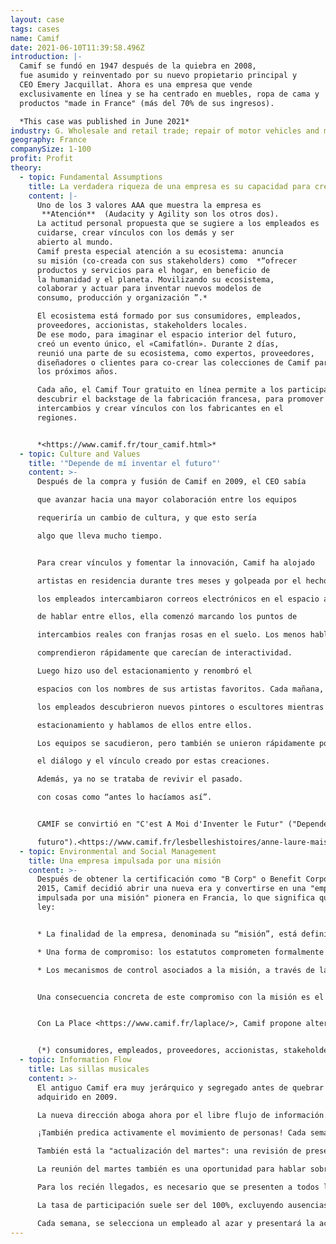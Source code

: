 ```yaml
---
layout: case
tags: cases
name: Camif
date: 2021-06-10T11:39:58.496Z
introduction: |-
  Camif se fundó en 1947 después de la quiebra en 2008,
  fue asumido y reinventado por su nuevo propietario principal y
  CEO Emery Jacquillat. Ahora es una empresa que vende
  exclusivamente en línea y se ha centrado en muebles, ropa de cama y
  productos "made in France" (más del 70% de sus ingresos).

  *This case was published in June 2021*
industry: G. Wholesale and retail trade; repair of motor vehicles and motorcycles
geography: France
companySize: 1-100
profit: Profit
theory:
  - topic: Fundamental Assumptions
    title: La verdadera riqueza de una empresa es su capacidad para crear vínculos
    content: |-
      Uno de los 3 valores AAA que muestra la empresa es
       **Atención**  (Audacity y Agility son los otros dos).
      La actitud personal propuesta que se sugiere a los empleados es
      cuidarse, crear vínculos con los demás y ser
      abierto al mundo.
      Camif presta especial atención a su ecosistema: anuncia
      su misión (co-creada con sus stakeholders) como  *“ofrecer
      productos y servicios para el hogar, en beneficio de
      la humanidad y el planeta. Movilizando su ecosistema,
      colaborar y actuar para inventar nuevos modelos de
      consumo, producción y organización ”.* 

      El ecosistema está formado por sus consumidores, empleados,
      proveedores, accionistas, stakeholders locales.
      De ese modo, para imaginar el espacio interior del futuro,
      creó un evento único, el «Camifatlón». Durante 2 días,
      reunió una parte de su ecosistema, como expertos, proveedores,
      diseñadores o clientes para co-crear las colecciones de Camif para
      los próximos años.

      Cada año, el Camif Tour gratuito en línea permite a los participantes
      descubrir el backstage de la fabricación francesa, para promover
      intercambios y crear vínculos con los fabricantes en el
      regiones.


      *<https://www.camif.fr/tour_camif.html>*
  - topic: Culture and Values
    title: '"Depende de mí inventar el futuro"'
    content: >-
      Después de la compra y fusión de Camif en 2009, el CEO sabía

      que avanzar hacia una mayor colaboración entre los equipos

      requeriría un cambio de cultura, y que esto sería

      algo que lleva mucho tiempo. 


      Para crear vínculos y fomentar la innovación, Camif ha alojado

      artistas en residencia durante tres meses y golpeada por el hecho de que

      los empleados intercambiaron correos electrónicos en el espacio abierto en su lugar

      de hablar entre ellos, ella comenzó marcando los puntos de

      intercambios reales con franjas rosas en el suelo. Los menos habladores

      comprendieron rápidamente que carecían de interactividad.

      Luego hizo uso del estacionamiento y renombró el

      espacios con los nombres de sus artistas favoritos. Cada mañana,

      los empleados descubrieron nuevos pintores o escultores mientras

      estacionamiento y hablamos de ellos entre ellos.

      Los equipos se sacudieron, pero también se unieron rápidamente por

      el diálogo y el vínculo creado por estas creaciones.

      Además, ya no se trataba de revivir el pasado.

      con cosas como “antes lo hacíamos así”.


      CAMIF se convirtió en "C'est A Moi d'Inventer le Futur" ("Depende de mí inventar el

      futuro").<https://www.camif.fr/lesbelleshistoires/anne-laure-maison-une-artiste-en-residence-la-camif.html> *in french*
  - topic: Environmental and Social Management
    title: Una empresa impulsada por una misión
    content: >-
      Después de obtener la certificación como "B Corp" o Benefit Corporation en
      2015, Camif decidió abrir una nueva era y convertirse en una "empresa
      impulsada por una misión" pionera en Francia, lo que significa que por
      ley:


      * La finalidad de la empresa, denominada su “misión”, está definida e inscrita en los estatutos legales.

      * Una forma de compromiso: los estatutos comprometen formalmente a los accionistas, y van acompañados de condiciones que deben cumplirse para derogar o modificar la misión (obteniendo generalmente 2/3 votos de cada clase de acciones).

      * Los mecanismos de control asociados a la misión, a través de la implementación de un sistema de reporte, los derechos de los accionistas y terceros (o grupos de interés *), así como los mecanismos de gobernanza adaptados, acompañan a este ordenamiento jurídico y aseguran su control.


      Una consecuencia concreta de este compromiso con la misión es el boicot al Black Friday. Camif.fr cerró su sitio el 24 de noviembre de 2017 por primera vez para crear conciencia sobre el consumo responsable. A cada uno se le invita este día a dar un paso al costado, a tomar distancia de los hábitos de consumo excesivo. Y tomarse un tiempo para pensar en adoptar nuevos comportamientos como reciclar, reutilizar.


      Con La Place <https://www.camif.fr/laplace/>, Camif propone alternativas al consumo excesivo y tiene como objetivo promover los productos locales. La Place es una plataforma que reúne a todos los actores de la economía responsable, la reparación, el reciclaje o la economía social y solidaria.


      (*) consumidores, empleados, proveedores, accionistas, stakeholders locales
  - topic: Information Flow
    title: Las sillas musicales
    content: >-
      El antiguo Camif era muy jerárquico y segregado antes de quebrar y fuera
      adquirido en 2009.

      La nueva dirección aboga ahora por el libre flujo de información.

      ¡También predica activamente el movimiento de personas! Cada semana, son sillas musicales: cada empleado cambia de vecino, de acuerdo con un horario cuidadosamente orquestado.

      También está la "actualización del martes": una revisión de presentación de diapositivas vista en grupo de la actividad y los proyectos en progreso, y los resultados. Para facilitar el compartir, el animador se renueva cada vez. Esta es una oportunidad para revisar el negocio principal de Camif: marketing y oferta. Los empleados son libres de insertar su diapositiva antes del martes por la mañana para presentar temas específicos sobre sus actividades, hacer llamadas para voluntarios, etc. (La plataforma de diapositivas está disponible en la red).

      La reunión del martes también es una oportunidad para hablar sobre las decisiones que se tomarán de manera colaborativa: la carta del teletrabajo, ...

      Para los recién llegados, es necesario que se presenten a todos los empleados (cuál es su origen, su trabajo, su comida favorita, su gesto por el planeta).

      La tasa de participación suele ser del 100%, excluyendo ausencias por enfermedad, vacaciones, tiempo libre, etc.

      Cada semana, se selecciona un empleado al azar y presentará la actualización del martes siguiente. Él o ella será el facilitador y también tendrá que presentarse y los roles que desempeña en la organización. El objetivo aquí es animar a todos los empleados que no necesariamente tienen la oportunidad de hablar en público a hacerlo.
---
```

